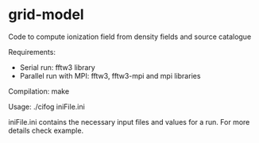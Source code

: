 # grid-model
Code to compute ionization field from density fields and source catalogue

Requirements:
- Serial run: fftw3 library
- Parallel run with MPI: fftw3, fftw3-mpi and mpi libraries

Compilation:
make

Usage:
./cifog iniFile.ini

iniFile.ini contains the necessary input files and values for a run. For more details check example.
